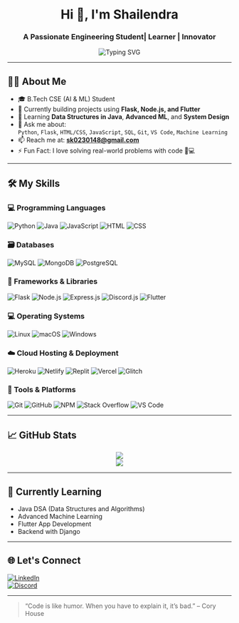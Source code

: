 <h1 align="center">Hi 👋, I'm Shailendra</h1>
<h3 align="center">A Passionate Engineering Student| Learner | Innovator</h3>

<p align="center">
  <img src="https://readme-typing-svg.herokuapp.com?font=Fira+Code&pause=1000&center=true&vCenter=true&width=435&lines=Machine+Learning+Enthusiast;Artificial+Intelligence+Explorer;Data+Science+Learner;Open+Source+Contributor;Always+Learning+Something+New!" alt="Typing SVG" />
</p>

---

## 🧑‍💻 About Me

- 🎓 B.Tech CSE (AI & ML) Student  
- 🔭 Currently building projects using **Flask, Node.js, and Flutter**
- 🌱 Learning **Data Structures in Java**, **Advanced ML**, and **System Design**
- 💬 Ask me about:  
  `Python`, `Flask`, `HTML/CSS`, `JavaScript`, `SQL`, `Git`, `VS Code`, `Machine Learning`
- 📫 Reach me at: **sk0230148@gmail.com**
- ⚡ Fun Fact: I love solving real-world problems with code 🧠💻

---

## 🛠️ My Skills

### 💻 Programming Languages
![Python](https://img.shields.io/badge/Python-3776AB?style=flat&logo=python&logoColor=white)
![Java](https://img.shields.io/badge/Java-ED8B00?style=flat&logo=java&logoColor=white)
![JavaScript](https://img.shields.io/badge/JavaScript-F7DF1E?style=flat&logo=javascript&logoColor=black)
![HTML](https://img.shields.io/badge/HTML-E34F26?style=flat&logo=html5&logoColor=white)
![CSS](https://img.shields.io/badge/CSS-1572B6?style=flat&logo=css3&logoColor=white)

### 🗃️ Databases
![MySQL](https://img.shields.io/badge/MySQL-00758F?style=flat&logo=mysql&logoColor=white)
![MongoDB](https://img.shields.io/badge/MongoDB-4EA94B?style=flat&logo=mongodb&logoColor=white)
![PostgreSQL](https://img.shields.io/badge/PostgreSQL-316192?style=flat&logo=postgresql&logoColor=white)

### 🧩 Frameworks & Libraries
![Flask](https://img.shields.io/badge/Flask-000000?style=flat&logo=flask&logoColor=white)
![Node.js](https://img.shields.io/badge/Node.js-339933?style=flat&logo=nodedotjs&logoColor=white)
![Express.js](https://img.shields.io/badge/Express.js-000000?style=flat&logo=express&logoColor=white)
![Discord.js](https://img.shields.io/badge/Discord.js-5865F2?style=flat&logo=discord&logoColor=white)
![Flutter](https://img.shields.io/badge/Flutter-02569B?style=flat&logo=flutter&logoColor=white)

### 💻 Operating Systems
![Linux](https://img.shields.io/badge/Linux-FCC624?style=flat&logo=linux&logoColor=black)
![macOS](https://img.shields.io/badge/macOS-000000?style=flat&logo=apple&logoColor=white)
![Windows](https://img.shields.io/badge/Windows-0078D6?style=flat&logo=windows&logoColor=white)

### ☁️ Cloud Hosting & Deployment
![Heroku](https://img.shields.io/badge/Heroku-430098?style=flat&logo=heroku&logoColor=white)
![Netlify](https://img.shields.io/badge/Netlify-00C7B7?style=flat&logo=netlify&logoColor=white)
![Replit](https://img.shields.io/badge/Replit-667881?style=flat&logo=replit&logoColor=white)
![Vercel](https://img.shields.io/badge/Vercel-000000?style=flat&logo=vercel&logoColor=white)
![Glitch](https://img.shields.io/badge/Glitch-3333FF?style=flat&logo=glitch&logoColor=white)

### 🔧 Tools & Platforms
![Git](https://img.shields.io/badge/Git-F05032?style=flat&logo=git&logoColor=white)
![GitHub](https://img.shields.io/badge/GitHub-181717?style=flat&logo=github&logoColor=white)
![NPM](https://img.shields.io/badge/NPM-CB3837?style=flat&logo=npm&logoColor=white)
![Stack Overflow](https://img.shields.io/badge/StackOverflow-F58025?style=flat&logo=stackoverflow&logoColor=white)
![VS Code](https://img.shields.io/badge/VS_Code-007ACC?style=flat&logo=visual-studio-code&logoColor=white)

---

## 📈 GitHub Stats

<p align="center">
  <img src="https://github-readme-stats.vercel.app/api?username=shlndra&show_icons=true&theme=radical" />
  <br/>
  <img src="https://github-readme-streak-stats.herokuapp.com/?user=shlndra&theme=radical" />
</p>

---

## 🌱 Currently Learning
- Java DSA (Data Structures and Algorithms)
- Advanced Machine Learning
- Flutter App Development
- Backend with Django

---

## 🌐 Let's Connect

[![LinkedIn](https://img.shields.io/badge/LinkedIn-0A66C2?style=for-the-badge&logo=linkedin&logoColor=white)](https://www.linkedin.com/in/shailender-18a18528a)  
[![Discord](https://img.shields.io/badge/Discord-5865F2?style=for-the-badge&logo=discord&logoColor=white)](https://discord.com)

---

> “Code is like humor. When you have to explain it, it’s bad.” – Cory House
